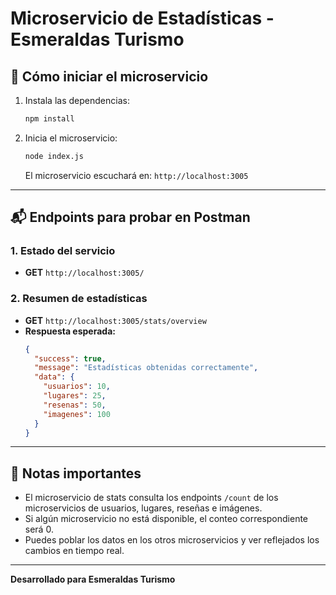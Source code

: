 # Microservicio de Estadísticas - Esmeraldas Turismo

## 🚀 Cómo iniciar el microservicio

1. Instala las dependencias:
   ```bash
   npm install
   ```
2. Inicia el microservicio:
   ```bash
   node index.js
   ```
   El microservicio escuchará en: `http://localhost:3005`

---

## 📬 Endpoints para probar en Postman

### 1. **Estado del servicio**
- **GET** `http://localhost:3005/`

### 2. **Resumen de estadísticas**
- **GET** `http://localhost:3005/stats/overview`
- **Respuesta esperada:**
  ```json
  {
    "success": true,
    "message": "Estadísticas obtenidas correctamente",
    "data": {
      "usuarios": 10,
      "lugares": 25,
      "resenas": 50,
      "imagenes": 100
    }
  }
  ```

---

## 📝 Notas importantes
- El microservicio de stats consulta los endpoints `/count` de los microservicios de usuarios, lugares, reseñas e imágenes.
- Si algún microservicio no está disponible, el conteo correspondiente será 0.
- Puedes poblar los datos en los otros microservicios y ver reflejados los cambios en tiempo real.

---

**Desarrollado para Esmeraldas Turismo** 